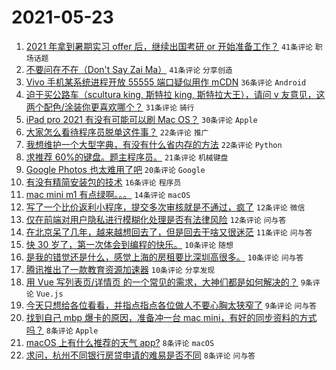 # 2021-05-23

1. [2021 年拿到暑期实习 offer 后，继续出国考研 or 开始准备工作？](https://www.v2ex.com/t/778644) `41条评论` `职场话题`
1. [不要问在不在（Don't Say Zai Ma）](https://www.v2ex.com/t/778681) `41条评论` `分享创造`
1. [Vivo 手机某系统进程开放 55555 端口疑似用作 mCDN](https://www.v2ex.com/t/778678) `36条评论` `Android`
1. [迫于买公路车（scultura king, 斯特拉 king, 斯特拉大王），请问 v 友意见，这两个配色/涂装你更喜欢哪个？](https://www.v2ex.com/t/778633) `31条评论` `骑行`
1. [iPad pro 2021 有没有可能可以刷 Mac OS？](https://www.v2ex.com/t/778642) `30条评论` `Apple`
1. [大家怎么看待程序员脱单这件事？](https://www.v2ex.com/t/778639) `22条评论` `推广`
1. [我想维护一个大型字典，有没有什么省内存的方法](https://www.v2ex.com/t/778691) `22条评论` `Python`
1. [求推荐 60%的键盘。题主程序员。](https://www.v2ex.com/t/778654) `21条评论` `机械键盘`
1. [Google Photos 也太难用了吧](https://www.v2ex.com/t/778695) `20条评论` `Google`
1. [有没有精简安装包的技术](https://www.v2ex.com/t/778632) `16条评论` `程序员`
1. [mac mini m1 有点绿啊。。。](https://www.v2ex.com/t/778692) `14条评论` `macOS`
1. [写了一个比价返利小程序，提交多次审核就是不通过，疯了](https://www.v2ex.com/t/778690) `12条评论` `微信`
1. [仅在前端对用户隐私进行模糊化处理是否有法律风险](https://www.v2ex.com/t/778659) `12条评论` `问与答`
1. [在北京呆了几年，越来越想回去了，但是回去干啥又很迷茫](https://www.v2ex.com/t/778679) `11条评论` `问与答`
1. [快 30 岁了，第一次体会到编程的快乐。](https://www.v2ex.com/t/778713) `10条评论` `随想`
1. [是我的错觉还是什么，感觉上海的房租要比深圳高很多。](https://www.v2ex.com/t/778706) `10条评论` `问与答`
1. [腾讯推出了一款教育资源加速器](https://www.v2ex.com/t/778675) `10条评论` `分享发现`
1. [用 Vue 写列表页/详情页 的一个常见的需求，大神们都是如何解决的？](https://www.v2ex.com/t/778669) `9条评论` `Vue.js`
1. [今天只想给各位看看，并指点指点各位做人不要心胸太狭窄了](https://www.v2ex.com/t/778668) `9条评论` `问与答`
1. [找到自己 mbp 爆卡的原因，准备冲一台 mac mini，有好的同步资料的方式吗？](https://www.v2ex.com/t/778726) `8条评论` `Apple`
1. [macOS 上有什么推荐的天气 app?](https://www.v2ex.com/t/778683) `8条评论` `macOS`
1. [求问，杭州不同银行房贷申请的难易是否不同](https://www.v2ex.com/t/778664) `8条评论` `问与答`

